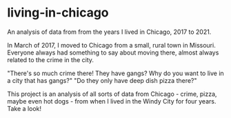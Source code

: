 # living-in-chicago
An analysis of data from from the years I lived in Chicago, 2017 to 2021. 

In March of 2017, I moved to Chicago from a small, rural town in Missouri. Everyone always had something to say about moving there, almost always related to the crime in the city. 

"There's so much crime there! They have gangs? Why do you want to live in a city that has gangs?"
"Do they only have deep dish pizza there?"

This project is an analysis of all sorts of data from Chicago - crime, pizza, maybe even hot dogs - from when I lived in the Windy City for four years. Take a look!
